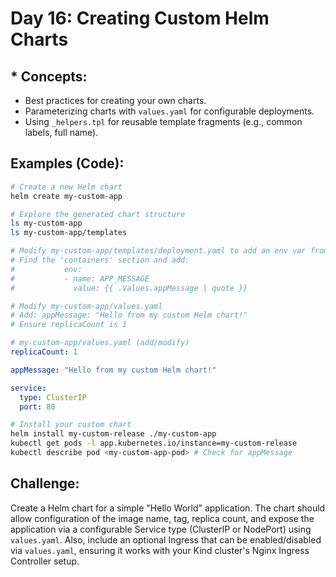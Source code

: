 # **Day 16: Creating Custom Helm Charts**

## * **Concepts:**
* Best practices for creating your own charts.
* Parameterizing charts with `values.yaml` for configurable deployments.
* Using `_helpers.tpl` for reusable template fragments (e.g., common labels, full name).
<!-- * Conditional rendering of resources based on `values.yaml` (e.g., enable/disable Ingress). -->

## **Examples (Code):**
```bash
# Create a new Helm chart
helm create my-custom-app

# Explore the generated chart structure
ls my-custom-app
ls my-custom-app/templates

# Modify my-custom-app/templates/deployment.yaml to add an env var from values
# Find the 'containers' section and add:
#           env:
#           - name: APP_MESSAGE
#             value: {{ .Values.appMessage | quote }}

# Modify my-custom-app/values.yaml
# Add: appMessage: "Hello from my custom Helm chart!"
# Ensure replicaCount is 1

```


```yaml
# my-custom-app/values.yaml (add/modify)
replicaCount: 1

appMessage: "Hello from my custom Helm chart!"

service:
  type: ClusterIP
  port: 80
```

```bash
# Install your custom chart
helm install my-custom-release ./my-custom-app
kubectl get pods -l app.kubernetes.io/instance=my-custom-release
kubectl describe pod <my-custom-app-pod> # Check for appMessage


```

## **Challenge:** 
Create a Helm chart for a simple "Hello World" application. The chart should allow configuration of the image name, tag, replica count, and expose the application via a configurable Service type (ClusterIP or NodePort) using `values.yaml`. Also, include an optional Ingress that can be enabled/disabled via `values.yaml`, ensuring it works with your Kind cluster's Nginx Ingress Controller setup.

